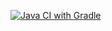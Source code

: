 [![Java CI with Gradle](https://github.com/IgorE1iseev/JavaHomeworkSelenide/actions/workflows/gradle.yml/badge.svg)](https://github.com/IgorE1iseev/JavaHomeworkSelenide/actions/workflows/gradle.yml)
